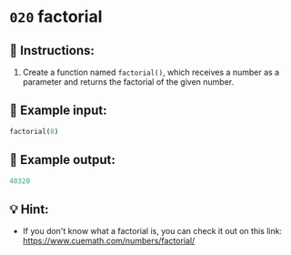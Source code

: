 # `020` factorial

## 📝 Instructions:

1. Create a function named `factorial()`, which receives a number as a parameter and returns the factorial of the given number.

## 📎 Example input:

```py
factorial(8)
```

## 📎 Example output:

```py
40320
```

## 💡 Hint:

+ If you don't know what a factorial is, you can check it out on this link: https://www.cuemath.com/numbers/factorial/
